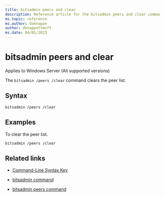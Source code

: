 ```yaml
---
title: bitsadmin peers and clear
description: Reference article for the bitsadmin peers and clear command that clears the peer list.
ms.topic: reference
ms.author: daknappe
author: dknappettmsft
ms.date: 04/01/2023
---
```


# bitsadmin peers and clear

Applies to Windows Server (All supported versions)

The `bitsadmin /peers /clear` command clears the peer list.

## Syntax

```
bitsadmin /peers /clear
```

## Examples

To clear the peer list.

```
bitsadmin /peers /clear
```

## Related links

- [Command-Line Syntax Key](command-line-syntax-key.md)

- [bitsadmin command](bitsadmin.md)

- [bitsadmin peers command](bitsadmin-peers.md)
